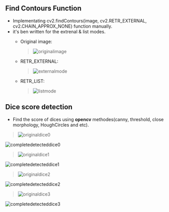 ## Find Contours Function
- Implementating cv2.findContours(image, cv2.RETR_EXTERNAL, cv2.CHAIN_APPROX_NONE) function manually.
- it's ben written for the extrenal & list modes.
  - Original image:
    >  ![originalimage](instagram_input.png)

  - RETR_EXTERNAL:
    > ![externalmode](RETR_EXTERNAL_insta_output.png)
  - RETR_LIST:
    > ![listmode](RETR_LIST_insta_output.png)

## Dice score detection
- Find the score of dices using **opencv** methodes(canny, threshold, close morphology, HoughCircles and etc).
>![originaldice0](dice0_input.png)

![completedetecteddice0](dice0_output.png)


>![originaldice1](dice1_input.png)

![completedetecteddice1](dice1_output.png)


> ![originaldice2](dice2_input.png)

![completedetecteddice2](dice2_output.png)


> ![originaldice3](dice3_input.png)

![completedetecteddice3](dice3_output.png)